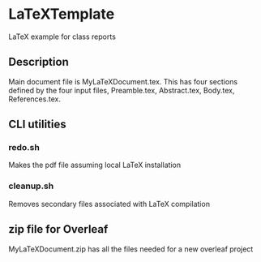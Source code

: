 # LaTeXTemplate
LaTeX example for class reports

## Description
Main document file is MyLaTeXDocument.tex. This has four sections 
defined by the four input 
files, Preamble.tex, Abstract.tex, Body.tex, References.tex.

## CLI utilities

### redo.sh
Makes the pdf file assuming local LaTeX installation

### cleanup.sh
Removes secondary files associated with LaTeX compilation

## zip file for Overleaf
MyLaTeXDocument.zip has all the files needed for a new overleaf project
